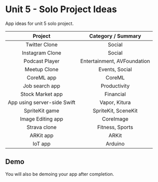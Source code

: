 # Unit 5 - Solo Project Ideas

App ideas for unit 5 solo project.

| Project | Category / Summary |
|:------:|:------:|
| Twitter Clone | Social |
| Instagram Clone | Social |
| Podcast Player | Entertainment, AVFoundation |
| Meetup Clone | Events, Social |
| CoreML app | CoreML |
| Job search app | Productivity |
| Stock Market app | Financial |
| App using server-side Swift | Vapor, Kitura |
| SpriteKit game | SpriteKit, SceneKit |
| Image Editing app | CoreImage |
| Strava clone | Fitness, Sports |
| ARKit app | ARKit |
| IoT app | Arduino |


## Demo 

You will also be demoing your app after completion. 
